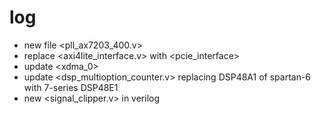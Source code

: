 # log
- new file <pll_ax7203_400.v>
- replace <axi4lite_interface.v> with <pcie_interface>
- update <xdma_0>
- update <dsp_multioption_counter.v> replacing DSP48A1 of spartan-6 with 7-series DSP48E1
- new <signal_clipper.v> in verilog